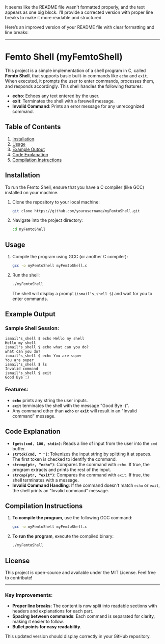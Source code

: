 It seems like the README file wasn't formatted properly, and the text appears as one big block. I'll provide a corrected version with proper line breaks to make it more readable and structured.

Here’s an improved version of your README file with clear formatting and line breaks:

---

# Femto Shell (myFemtoShell)

This project is a simple implementation of a shell program in C, called **Femto Shell**, that supports basic built-in commands like `echo` and `exit`. When executed, it prompts the user to enter commands, processes them, and responds accordingly. This shell handles the following features:

- **echo**: Echoes any text entered by the user.
- **exit**: Terminates the shell with a farewell message.
- **Invalid Command**: Prints an error message for any unrecognized command.

## Table of Contents

1. [Installation](#installation)
2. [Usage](#usage)
3. [Example Output](#example-output)
4. [Code Explanation](#code-explanation)
5. [Compilation Instructions](#compilation-instructions)

## Installation

To run the Femto Shell, ensure that you have a C compiler (like GCC) installed on your machine.

1. Clone the repository to your local machine:

   ```bash
   git clone https://github.com/yourusername/myFemtoShell.git
   ```

2. Navigate into the project directory:

   ```bash
   cd myFemtoShell
   ```

## Usage

1. Compile the program using GCC (or another C compiler):

   ```bash
   gcc -o myFemtoShell myFemtoShell.c
   ```

2. Run the shell:

   ```bash
   ./myFemtoShell
   ```

   The shell will display a prompt (`ismail's_shell $`) and wait for you to enter commands.

## Example Output

### Sample Shell Session:

```
ismail's_shell $ echo Hello my shell
Hello my shell
ismail's_shell $ echo what can you do?
what can you do?
ismail's_shell $ echo You are super
You are super
ismail's_shell $ ls
Invalid command
ismail's_shell $ exit
Good Bye :)
```

### Features:

- **`echo`** prints any string the user inputs.
- **`exit`** terminates the shell with the message "Good Bye :)".
- Any command other than **`echo`** or **`exit`** will result in an "Invalid command" message.

## Code Explanation

- **`fgets(cmd, 100, stdin)`**: Reads a line of input from the user into the `cmd` buffer.
- **`strtok(cmd, " ")`**: Tokenizes the input string by splitting it at spaces. The first token is checked to identify the command.
- **`strcmp(ptr, "echo")`**: Compares the command with `echo`. If true, the program extracts and prints the rest of the input.
- **`strcmp(ptr, "exit")`**: Compares the command with `exit`. If true, the shell terminates with a message.
- **Invalid Command Handling**: If the command doesn't match `echo` or `exit`, the shell prints an "Invalid command" message.

## Compilation Instructions

1. **To compile the program**, use the following GCC command:

   ```bash
   gcc -o myFemtoShell myFemtoShell.c
   ```

2. **To run the program**, execute the compiled binary:

   ```bash
   ./myFemtoShell
   ```

## License

This project is open-source and available under the MIT License. Feel free to contribute!

---

### Key Improvements:
- **Proper line breaks**: The content is now split into readable sections with headers and explanations for each part.
- **Spacing between commands**: Each command is separated for clarity, making it easier to follow.
- **Bullet points for easy readability**.

This updated version should display correctly in your GitHub repository.
